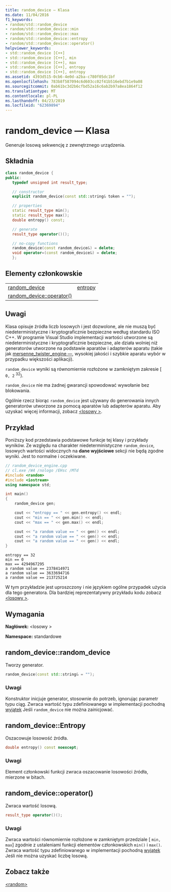 ```yaml
---
title: random_device — Klasa
ms.date: 11/04/2016
f1_keywords:
- random/std::random_device
- random/std::random_device::min
- random/std::random_device::max
- random/std::random_device::entropy
- random/std::random_device::operator()
helpviewer_keywords:
- std::random_device [C++]
- std::random_device [C++], min
- std::random_device [C++], max
- std::random_device [C++], entropy
- std::random_device [C++], entropy
ms.assetid: 4393d515-0cb6-4e0d-a2ba-c780f05dc1bf
ms.openlocfilehash: 783b8f587094c6d603cc02f41b516ebd7b1e9a08
ms.sourcegitcommit: 0ab61bc3d2b6cfbd52a16c6ab2b97a8ea1864f12
ms.translationtype: MT
ms.contentlocale: pl-PL
ms.lasthandoff: 04/23/2019
ms.locfileid: "62369894"
---
```

# <a name="randomdevice-class"></a>random_device — Klasa

Generuje losową sekwencję z zewnętrznego urządzenia.

## <a name="syntax"></a>Składnia

```cpp
class random_device {
public:
   typedef unsigned int result_type;

   // constructor
   explicit random_device(const std::string& token = "");

   // properties
   static result_type min();
   static result_type max();
   double entropy() const;

   // generate
   result_type operator()();

   // no-copy functions
   random_device(const random_device&) = delete;
   void operator=(const random_device&) = delete;
   };
```

## <a name="members"></a>Elementy członkowskie

|||
|-|-|
|[random_device](#random_device)|[entropy](#entropy)|
|[random_device::operator()](#op_call)||

## <a name="remarks"></a>Uwagi

Klasa opisuje źródła liczb losowych i jest dozwolone, ale nie muszą być niedeterministyczne i kryptograficznie bezpieczne według standardu ISO C++. W programie Visual Studio implementacji wartości utworzone są niedeterministyczne i kryptograficznie bezpieczne, ale działa wolniej niż generatorów utworzone na podstawie aparatów i adapterów aparatu (takie jak [mersenne_twister_engine —](../standard-library/mersenne-twister-engine-class.md), wysokiej jakości i szybkie aparatu wybór w przypadku większości aplikacji).

`random_device` wyniki są równomiernie rozłożone w zamkniętym zakresie [ `0, 2` <sup>32</sup>).

`random_device` nie ma żadnej gwarancji spowodować wywołanie bez blokowania.

Ogólnie rzecz biorąc `random_device` jest używany do generowania innych generatorów utworzone za pomocą aparatów lub adapterów aparatu. Aby uzyskać więcej informacji, zobacz [ \<losowy >](../standard-library/random.md).

## <a name="example"></a>Przykład

Poniższy kod przedstawia podstawowe funkcje tej klasy i przykłady wyników. Ze względu na charakter niedeterministyczne `random_device`, losowych wartości widocznych na **dane wyjściowe** sekcji nie będą zgodne wyniki. Jest to normalne i oczekiwane.

```cpp
// random_device_engine.cpp
// cl.exe /W4 /nologo /EHsc /MTd
#include <random>
#include <iostream>
using namespace std;

int main()
{
    random_device gen;

    cout << "entropy == " << gen.entropy() << endl;
    cout << "min == " << gen.min() << endl;
    cout << "max == " << gen.max() << endl;

    cout << "a random value == " << gen() << endl;
    cout << "a random value == " << gen() << endl;
    cout << "a random value == " << gen() << endl;
}
```

```Output
entropy == 32
min == 0
max == 4294967295
a random value == 2378414971
a random value == 3633694716
a random value == 213725214
```

W tym przykładzie jest uproszczony i nie językiem ogólne przypadek użycia dla tego generatora. Dla bardziej reprezentatywny przykładu kodu zobacz [ \<losowy >](../standard-library/random.md).

## <a name="requirements"></a>Wymagania

**Nagłówek:** \<losowy >

**Namespace:** standardowe

## <a name="random_device"></a>  random_device::random_device

Tworzy generator.

```cpp
random_device(const std::string& = "");
```

### <a name="remarks"></a>Uwagi

Konstruktor inicjuje generator, stosownie do potrzeb, ignorując parametr typu ciąg. Zwraca wartość typu zdefiniowanego w implementacji pochodną [wyjątek](../standard-library/exception-class.md) Jeśli `random_device` nie można zainicjować.

## <a name="entropy"></a>  random_device::Entropy

Oszacowuje losowość źródła.

```cpp
double entropy() const noexcept;
```

### <a name="remarks"></a>Uwagi

Element członkowski funkcji zwraca oszacowanie losowości źródła, mierzone w bitach.

## <a name="op_call"></a>  random_device::operator()

Zwraca wartość losową.

```cpp
result_type operator()();
```

### <a name="remarks"></a>Uwagi

Zwraca wartości równomiernie rozłożone w zamkniętym przedziale [ `min, max`] zgodnie z ustaleniami funkcji elementów członkowskich `min()` i `max()`. Zwraca wartość typu zdefiniowanego w implementacji pochodną [wyjątek](../standard-library/exception-class.md) Jeśli nie można uzyskać liczbę losową.

## <a name="see-also"></a>Zobacz także

[\<random>](../standard-library/random.md)<br/>
